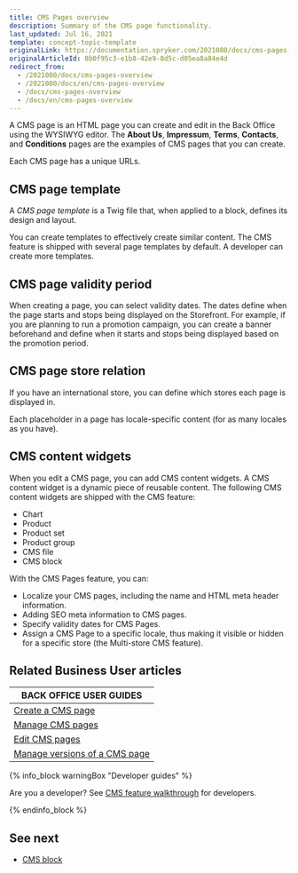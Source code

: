 ```yaml
---
title: CMS Pages overview
description: Summary of the CMS page functionality.
last_updated: Jul 16, 2021
template: concept-topic-template
originalLink: https://documentation.spryker.com/2021080/docs/cms-pages-overview
originalArticleId: 8b0f95c3-e1b8-42e9-8d5c-d05ea8a84e4d
redirect_from:
  - /2021080/docs/cms-pages-overview
  - /2021080/docs/en/cms-pages-overview
  - /docs/cms-pages-overview
  - /docs/en/cms-pages-overview
---
```


A CMS page is an HTML page you can create and edit in the Back Office using the WYSIWYG editor. The **About Us**, **Impressum**, **Terms**, **Contacts**, and **Conditions** pages are the examples of CMS pages that you can create.

Each CMS page has a unique URLs.

## CMS page template

A *CMS page template* is a Twig file that, when applied to a block, defines its design and layout.

You can create templates to effectively create similar content. The CMS feature is shipped with several page templates by default. A developer can create more templates.

## CMS page validity period

When creating a page, you can select validity dates. The dates define when the page starts and stops being displayed on the Storefront. For example, if you are planning to run a promotion campaign, you can create a banner beforehand and define when it starts and stops being displayed based on the promotion period.


## CMS page store relation

If you have an international store, you can define which stores each page is displayed in.

Each placeholder in a page has locale-specific content (for as many locales as you have).

## CMS content widgets

When you edit a CMS page, you can add CMS content widgets. A CMS content widget is a dynamic piece of reusable content. The following CMS content widgets are shipped with the CMS feature:
* Chart
* Product
* Product set
* Product group
* CMS file
* CMS block

With the CMS Pages feature, you can:

* Localize your CMS pages, including the name and HTML meta header information.
* Adding SEO meta information to CMS pages.
* Specify validity dates for CMS Pages.
* Assign a CMS Page to a specific locale, thus making it visible or hidden for a specific store (the Multi-store CMS feature).

## Related Business User articles

|BACK OFFICE USER GUIDES|
|---|
| [Create a CMS page](/docs/scos/user/back-office-user-guides/{{page.version}}/content/pages/creating-cms-pages.html)  |
| [Manage CMS pages](/docs/scos/user/back-office-user-guides/{{page.version}}/content/pages/creating-cms-pages.html)  |
| [Edit CMS pages](/docs/scos/user/back-office-user-guides/{{page.version}}/content/pages/editing-cms-pages.html)  |
| [Manage versions of a CMS page](/docs/scos/user/back-office-user-guides/{{page.version}}/content/pages/managing-cms-pages.html)  |


{% info_block warningBox "Developer guides" %}

Are you a developer? See [CMS feature walkthrough](/docs/scos/dev/feature-walkthroughs/{{page.version}}/cms-feature-walkthrough/cms-feature-walkthrough.html) for developers.

{% endinfo_block %}

## See next

* [CMS block](/docs/scos/user/features/{{page.version}}/cms-feature-overview/cms-blocks-overview.html)
